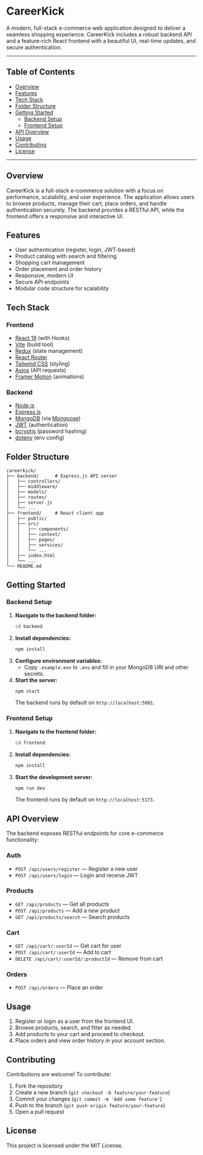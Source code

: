 # CareerKick

A modern, full-stack e-commerce web application designed to deliver a seamless shopping experience. CareerKick includes a robust backend API and a feature-rich React frontend with a beautiful UI, real-time updates, and secure authentication.

---

## Table of Contents
- [Overview](#overview)
- [Features](#features)
- [Tech Stack](#tech-stack)
- [Folder Structure](#folder-structure)
- [Getting Started](#getting-started)
  - [Backend Setup](#backend-setup)
  - [Frontend Setup](#frontend-setup)
- [API Overview](#api-overview)
- [Usage](#usage)
- [Contributing](#contributing)
- [License](#license)

---

## Overview
CareerKick is a full-stack e-commerce solution with a focus on performance, scalability, and user experience. The application allows users to browse products, manage their cart, place orders, and handle authentication securely. The backend provides a RESTful API, while the frontend offers a responsive and interactive UI.

## Features
- User authentication (register, login, JWT-based)
- Product catalog with search and filtering
- Shopping cart management
- Order placement and order history
- Responsive, modern UI
- Secure API endpoints
- Modular code structure for scalability

## Tech Stack
### Frontend
- [React 19](https://react.dev/) (with Hooks)
- [Vite](https://vitejs.dev/) (build tool)
- [Redux](https://redux.js.org/) (state management)
- [React Router](https://reactrouter.com/)
- [Tailwind CSS](https://tailwindcss.com/) (styling)
- [Axios](https://axios-http.com/) (API requests)
- [Framer Motion](https://www.framer.com/motion/) (animations)

### Backend
- [Node.js](https://nodejs.org/)
- [Express.js](https://expressjs.com/)
- [MongoDB](https://www.mongodb.com/) (via [Mongoose](https://mongoosejs.com/))
- [JWT](https://jwt.io/) (authentication)
- [bcryptjs](https://www.npmjs.com/package/bcryptjs) (password hashing)
- [dotenv](https://www.npmjs.com/package/dotenv) (env config)

## Folder Structure
```
careerkick/
├── backend/      # Express.js API server
│   ├── controllers/
│   ├── middleware/
│   ├── models/
│   ├── routes/
│   ├── server.js
│   └── ...
├── frontend/     # React client app
│   ├── public/
│   ├── src/
│   │   ├── components/
│   │   ├── context/
│   │   ├── pages/
│   │   ├── services/
│   │   └── ...
│   ├── index.html
│   └── ...
└── README.md
```

## Getting Started

### Backend Setup
1. **Navigate to the backend folder:**
   ```bash
   cd backend
   ```
2. **Install dependencies:**
   ```bash
   npm install
   ```
3. **Configure environment variables:**
   - Copy `.example.env` to `.env` and fill in your MongoDB URI and other secrets.
4. **Start the server:**
   ```bash
   npm start
   ```
   The backend runs by default on `http://localhost:5001`.

### Frontend Setup
1. **Navigate to the frontend folder:**
   ```bash
   cd frontend
   ```
2. **Install dependencies:**
   ```bash
   npm install
   ```
3. **Start the development server:**
   ```bash
   npm run dev
   ```
   The frontend runs by default on `http://localhost:5173`.

## API Overview
The backend exposes RESTful endpoints for core e-commerce functionality:

### Auth
- `POST /api/users/register` — Register a new user
- `POST /api/users/login` — Login and receive JWT

### Products
- `GET /api/products` — Get all products
- `POST /api/products` — Add a new product
- `GET /api/products/search` — Search products

### Cart
- `GET /api/cart/:userId` — Get cart for user
- `POST /api/cart/:userId` — Add to cart
- `DELETE /api/cart/:userId/:productId` — Remove from cart

### Orders
- `POST /api/orders` — Place an order

## Usage
1. Register or login as a user from the frontend UI.
2. Browse products, search, and filter as needed.
3. Add products to your cart and proceed to checkout.
4. Place orders and view order history in your account section.

## Contributing
Contributions are welcome! To contribute:
1. Fork the repository
2. Create a new branch (`git checkout -b feature/your-feature`)
3. Commit your changes (`git commit -m 'Add some feature'`)
4. Push to the branch (`git push origin feature/your-feature`)
5. Open a pull request

## License
This project is licensed under the MIT License.

